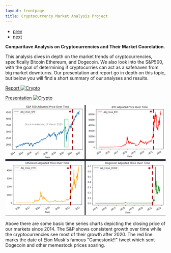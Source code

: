 ```yaml
---
layout: frontpage
title: Cryptocurrency Market Analysis Project
---
```


<div class="navbar">
  <div class="navbar-inner">
      <ul class="nav">
          <li><a href="geneticmaps_fig3.html">prev</a></li>
          <li><a href="tian2016_fig4.html">next</a></li>
      </ul>
  </div>
</div>

**Comparitave Analysis on Cryptocurrencies and Their Market Coorelation.**

This analysis dives in depth on the market trends of cryptocurrencies, specifically Bitcoin Ethereum, and Dogecoin. We also look into the S&P500, with the goal of determining if cryptocurries can act as a safehaven from big market downturns. Our presentation and report go in depth on this topic, but below you will find a short summary of our analyses and results.

[Report ![Crypto](/pages/icons16/pdf-icon.png)](/assets/CryptoFiles/Crypto_Report.pdf)

[Presentation ![Crypto](/pages/icons16/ppt-icon.png)](/assets/CryptoFiles/Crypto_Rres.pdf)

![Time Series Analysis](/assets/CryptoFiles/Images/CryptoTimeSeries.png)

Above there are some basic time series charts depicting the closing price of our markets since 2014. The S&P shows consistent growth over time while the cryptocurrencies see most of their growth after 2020. The red line marks the date of Elon Musk's famous "Gamestonk!!" tweet which sent Dogecoin and other memestock prices soaring.


